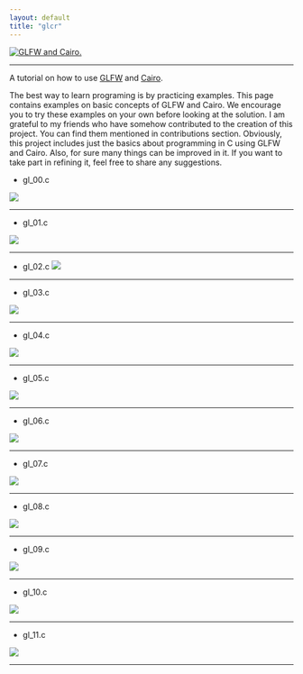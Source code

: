 ```yaml
---
layout: default
title: "glcr"
---
```


[![GLFW and Cairo.](assets/img/glfw-cairo.svg)](https://github.com/rjopek/gl)

---

A tutorial on how to use [GLFW](https://www.glfw.org/) and [Cairo](https://www.cairographics.org/).

The best way to learn programing is by practicing examples. This page contains examples on basic concepts of GLFW and Cairo. We encourage you to try these examples on your own before looking at the solution. I am grateful to my friends who have somehow contributed to the creation of this project. You can find them mentioned in contributions section. Obviously, this project includes just the basics about programming in C using GLFW and Cairo. Also, for sure many things can be improved in it. If you want to take part in refining it, feel free to share any suggestions.

- gl_00.c

[![](assets/img/gl_00.png)](https://github.com/rjopek/gl/blob/main/examples/gl_00.c)

---
- gl_01.c

[![](assets/img/gl_01.png)](https://github.com/rjopek/gl/blob/main/examples/gl_01.c)

---

- gl_02.c
[![](assets/img/gl_02.png)](https://github.com/rjopek/gl/blob/main/examples/gl_02.c)

---
- gl_03.c

[![](assets/img/gl_03.png)](https://github.com/rjopek/gl/blob/main/examples/gl_03.c)

---
- gl_04.c

[![](assets/img/gl_04.png)](https://github.com/rjopek/gl/blob/main/examples/gl_04.c)

---
- gl_05.c

[![](assets/img/gl_05.png)](https://github.com/rjopek/gl/blob/main/examples/gl_05.c)

---
- gl_06.c

[![](assets/img/gl_06.png)](https://github.com/rjopek/gl/blob/main/examples/gl_06.c)

---
- gl_07.c

[![](assets/img/gl_07.png)](https://github.com/rjopek/gl/blob/main/examples/gl_07.c)

---
- gl_08.c

[![](assets/img/gl_08.png)](https://github.com/rjopek/gl/blob/main/examples/gl_08.c)

---
- gl_09.c

[![](assets/img/gl_09.png)](https://github.com/rjopek/gl/blob/main/examples/gl_09.c)

---
- gl_10.c

[![](assets/img/gl_10.png)](https://github.com/rjopek/gl/blob/main/examples/gl_10.c)

---
- gl_11.c

[![](assets/img/gl_11.png)](https://github.com/rjopek/gl/blob/main/examples/gl_11.c)

---
